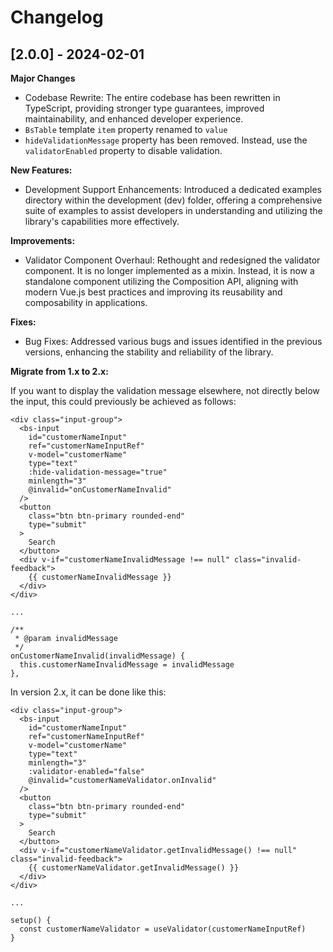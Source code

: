 # Changelog

## [2.0.0] - 2024-02-01
**Major Changes**
- Codebase Rewrite: The entire codebase has been rewritten in TypeScript, providing stronger type guarantees, improved maintainability, and enhanced developer experience.
- `BsTable` template `item` property renamed to `value`
- `hideValidationMessage` property has been removed. Instead, use the `validatorEnabled` property to disable validation.

**New Features:**
- Development Support Enhancements: Introduced a dedicated examples directory within the development (dev) folder, offering a comprehensive suite of examples to assist developers in understanding and utilizing the library's capabilities more effectively.

**Improvements:**
- Validator Component Overhaul: Rethought and redesigned the validator component. It is no longer implemented as a mixin. Instead, it is now a standalone component utilizing the Composition API, aligning with modern Vue.js best practices and improving its reusability and composability in applications.

**Fixes:**
- Bug Fixes: Addressed various bugs and issues identified in the previous versions, enhancing the stability and reliability of the library.

**Migrate from 1.x to 2.x:**

If you want to display the validation message elsewhere, not directly below the input, this could previously be achieved as follows:
```
<div class="input-group">
  <bs-input
    id="customerNameInput"
    ref="customerNameInputRef"
    v-model="customerName"
    type="text"
    :hide-validation-message="true"
    minlength="3"
    @invalid="onCustomerNameInvalid"
  />
  <button
    class="btn btn-primary rounded-end"
    type="submit"
  >
    Search
  </button>
  <div v-if="customerNameInvalidMessage !== null" class="invalid-feedback">
    {{ customerNameInvalidMessage }}
  </div>
</div>

...

/**
 * @param invalidMessage
 */
onCustomerNameInvalid(invalidMessage) {
  this.customerNameInvalidMessage = invalidMessage
},
```

In version 2.x, it can be done like this:
```
<div class="input-group">
  <bs-input
    id="customerNameInput"
    ref="customerNameInputRef"
    v-model="customerName"
    type="text"
    minlength="3"
    :validator-enabled="false"
    @invalid="customerNameValidator.onInvalid"
  />
  <button
    class="btn btn-primary rounded-end"
    type="submit"
  >
    Search
  </button>
  <div v-if="customerNameValidator.getInvalidMessage() !== null" class="invalid-feedback">
    {{ customerNameValidator.getInvalidMessage() }}
  </div>
</div>

...
  
setup() {
  const customerNameValidator = useValidator(customerNameInputRef)
}
```
